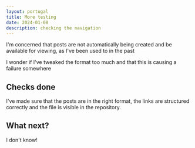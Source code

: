 ```yaml
---
layout: portugal
title: More testing
date: 2024-01-08
description: checking the navigation
---
```


I'm concerned that posts are not automatically being created and be available for viewing, as I've been used to in the past

I wonder if I've tweaked the format too much and that this is causing a failure somewhere

## Checks done

I've made sure that the posts are in the right format, the links are structured correctly and the file is visible in the repository.

## What next?

I don't know!
